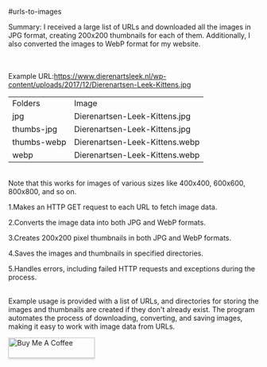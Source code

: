 #urls-to-images

Summary: I received a large list of URLs and downloaded all the images in JPG format, creating 200x200 thumbnails for each of them. 
Additionally, I also converted the images to WebP format for my website. 

<br><br>
Example URL:https://www.dierenartsleek.nl/wp-content/uploads/2017/12/Dierenartsen-Leek-Kittens.jpg

<table>
<tr><td>Folders</td><td>Image</td></tr>
<tr><td>jpg</td><td>Dierenartsen-Leek-Kittens.jpg</td></tr>
<tr><td>thumbs-jpg</td><td>Dierenartsen-Leek-Kittens.jpg</td></tr>
<tr><td>thumbs-webp</td><td>Dierenartsen-Leek-Kittens.webp</td></tr>
<tr><td>webp</td><td>Dierenartsen-Leek-Kittens.webp</td></tr>
</table>

<br>
Note that this works for images of various sizes like 400x400, 600x600, 800x800, and so on.<br>


1.Makes an HTTP GET request to each URL to fetch image data.<br>

2.Converts the image data into both JPG and WebP formats.<br>

3.Creates 200x200 pixel thumbnails in both JPG and WebP formats.<br>

4.Saves the images and thumbnails in specified directories.<br>

5.Handles errors, including failed HTTP requests and exceptions during the process.<br><br>

Example usage is provided with a list of URLs, and directories for storing the images and thumbnails are created if they don't already exist. The program automates the process of downloading, converting, and saving images, making it easy to work with image data from URLs.<br>

<a href="https://www.buymeacoffee.com/Eyonic" target="_blank"><img src="https://www.buymeacoffee.com/assets/img/custom_images/orange_img.png" alt="Buy Me A Coffee" style="height: 41px !important;width: 174px !important;box-shadow: 0px 3px 2px 0px rgba(190, 190, 190, 0.5) !important;-webkit-box-shadow: 0px 3px 2px 0px rgba(190, 190, 190, 0.5) !important;" ></a>